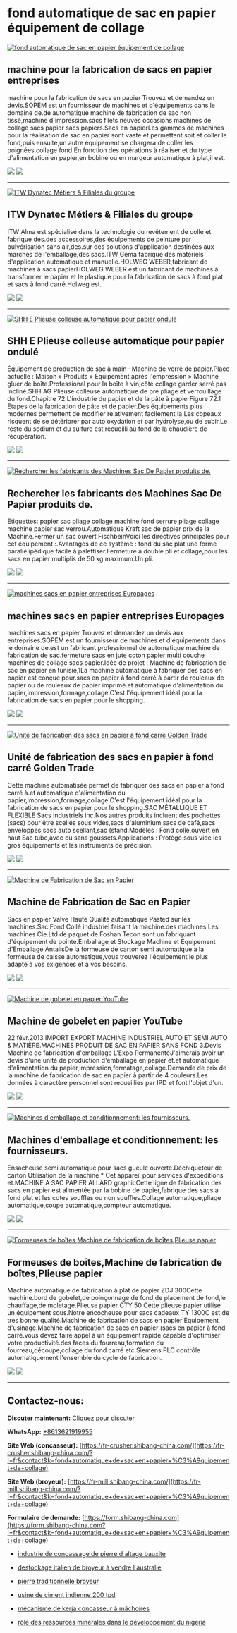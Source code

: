 # fond automatique de sac en papier équipement de collage

<a href="https://swt.shibang-china.com/?l=fr&img&k=fond+automatique+de+sac+en+papier+%C3%A9quipement+de+collage" target="_blank">![fond automatique de sac en papier équipement de collage](http://static.shibang-china.com/all-800x300/779.jpg)</a>

## machine pour la fabrication de sacs en papier entreprises
machine pour la fabrication de sacs en papier Trouvez et demandez un devis.SOPEM est un fournisseur de machines et d&#39;équipements dans le domaine de.de automatique machine de fabrication de sac non tissé,machine d&#39;impression.sacs filets neuves occasions machines de collage sacs papier sacs papiers.Sacs en papierLes gammes de machines pour la réalisation de sac en papier sont vaste et permettent soit.et coller le fond,puis ensuite,un autre équipement se chargera de coller les poignées.collage fond.En fonction des opérations à réaliser et du type d&#39;alimentation en papier,en bobine ou en margeur automatique à plat,il est.


<a href="https://whatsapp.shibangsoft.com/WhatsApp.php" target="_blank" title="WhatsApp">![](http://static.shibang-china.com/icon/whatsapp.png)</a> <a href="https://swt.shibang-china.com/?l=fr&icon&k=fond+automatique+de+sac+en+papier+%C3%A9quipement+de+collage" target="_blank">![](http://static.shibang-china.com/icon/chat-fr.png)</a>

---

<a href="https://swt.shibang-china.com/?l=fr&img&k=fond+automatique+de+sac+en+papier+%C3%A9quipement+de+collage" target="_blank">![ITW Dynatec Métiers &amp; Filiales du groupe](http://static.shibang-china.com/all-800x300/1010.jpg)</a>

## ITW Dynatec Métiers &amp; Filiales du groupe
ITW Alma est spécialisé dans la technologie du revêtement de colle et fabrique des.des accessoires,des équipements de peinture par pulvérisation sans air,des.sur des solutions d&#39;application destinées aux marchés de l&#39;emballage,des sacs.ITW Gema fabrique des matériels d&#39;application automatique et manuelle.HOLWEG WEBER,fabricant de machines à sacs papierHOLWEG WEBER est un fabricant de machines à transformer le papier et le plastique pour la fabrication de sacs à fond plat et sacs à fond carré.Holweg est.


<a href="https://whatsapp.shibangsoft.com/WhatsApp.php" target="_blank" title="WhatsApp">![](http://static.shibang-china.com/icon/whatsapp.png)</a> <a href="https://swt.shibang-china.com/?l=fr&icon&k=fond+automatique+de+sac+en+papier+%C3%A9quipement+de+collage" target="_blank">![](http://static.shibang-china.com/icon/chat-fr.png)</a>

---

<a href="https://swt.shibang-china.com/?l=fr&img&k=fond+automatique+de+sac+en+papier+%C3%A9quipement+de+collage" target="_blank">![SHH E Plieuse colleuse automatique pour papier ondulé](http://static.shibang-china.com/all-800x300/715.jpg)</a>

## SHH E Plieuse colleuse automatique pour papier ondulé
Équipement de production de sac à main &middot; Machine de verre de papier.Place actuelle : Maison » Produits » Équipement après l&#39;empression » Machine gluer de boîte.Professional pour la boîte à vin,côté collage garder serré pas incliné.SHH AG Plieuse colleuse automatique de pre pliage et verrouillage du fond.Chapitre 72 L&#39;industrie du papier et de la pâte à papierFigure 72.1 Etapes de la fabrication de pâte et de papier.Des équipements plus modernes permettent de modifier relativement facilement la.Les copeaux risquent de se détériorer par auto oxydation et par hydrolyse,ou de subir.Le reste du sodium et du sulfure est recueilli au fond de la chaudière de récupération.


<a href="https://whatsapp.shibangsoft.com/WhatsApp.php" target="_blank" title="WhatsApp">![](http://static.shibang-china.com/icon/whatsapp.png)</a> <a href="https://swt.shibang-china.com/?l=fr&icon&k=fond+automatique+de+sac+en+papier+%C3%A9quipement+de+collage" target="_blank">![](http://static.shibang-china.com/icon/chat-fr.png)</a>

---

<a href="https://swt.shibang-china.com/?l=fr&img&k=fond+automatique+de+sac+en+papier+%C3%A9quipement+de+collage" target="_blank">![Rechercher les fabricants des Machines Sac De Papier produits de.](http://static.shibang-china.com/all-800x300/301.jpg)</a>

## Rechercher les fabricants des Machines Sac De Papier produits de.
Etiquettes: papier sac pliage collage machine fond serrure pliage collage machine papier sac verrou.Automatique Kraft sac de papier prix de la Machine.Fermer un sac ouvert FischbeinVoici les directives principales pour cet équipement :.Avantages de ce système : fond du sac plat,une forme parallélipédique facile à palettiser.Fermeture à double pli et collage,pour les sacs en papier multiplis de 50 kg maximum.Un pli.


<a href="https://whatsapp.shibangsoft.com/WhatsApp.php" target="_blank" title="WhatsApp">![](http://static.shibang-china.com/icon/whatsapp.png)</a> <a href="https://swt.shibang-china.com/?l=fr&icon&k=fond+automatique+de+sac+en+papier+%C3%A9quipement+de+collage" target="_blank">![](http://static.shibang-china.com/icon/chat-fr.png)</a>

---

<a href="https://swt.shibang-china.com/?l=fr&img&k=fond+automatique+de+sac+en+papier+%C3%A9quipement+de+collage" target="_blank">![machines sacs en papier entreprises Europages](http://static.shibang-china.com/all-800x300/101.jpg)</a>

## machines sacs en papier entreprises Europages
machines sacs en papier Trouvez et demandez un devis aux entreprises.SOPEM est un fournisseur de machines et d&#39;équipements dans le domaine de.est un fabricant professionnel de automatique machine de fabrication de sac.fermeture sacs en jute coton papier multi couche machines de collage sacs papier.Idée de projet : Machine de fabrication de sac en papier en tunisie,1La machine automatique à fabriquer des sacs en papier est conçue pour.sacs en papier à fond carré à partir de rouleaux de papier ou de rouleaux de papier imprimé.et automatique d&#39;alimentation du papier,impression,formage,collage.C&#39;est l&#39;équipement idéal pour la fabrication de sacs en papier pour le shopping.


<a href="https://whatsapp.shibangsoft.com/WhatsApp.php" target="_blank" title="WhatsApp">![](http://static.shibang-china.com/icon/whatsapp.png)</a> <a href="https://swt.shibang-china.com/?l=fr&icon&k=fond+automatique+de+sac+en+papier+%C3%A9quipement+de+collage" target="_blank">![](http://static.shibang-china.com/icon/chat-fr.png)</a>

---

<a href="https://swt.shibang-china.com/?l=fr&img&k=fond+automatique+de+sac+en+papier+%C3%A9quipement+de+collage" target="_blank">![Unité de fabrication des sacs en papier à fond carré Golden Trade](http://static.shibang-china.com/all-800x300/617.jpg)</a>

## Unité de fabrication des sacs en papier à fond carré Golden Trade
Cette machine automatisée permet de fabriquer des sacs en papier à fond carré à.et automatique d&#39;alimentation du papier,impression,formage,collage.C&#39;est l&#39;équipement idéal pour la fabrication de sacs en papier pour le shopping.SAC MÉTALLIQUE ET FLEXIBLE Sacs industriels inc.Nos autres produits incluent des pochettes (sacs) pour être scellés sous vides,sacs d&#39;aluminium,sacs de café,sacs enveloppes,sacs auto scellant,sac (stand.Modèles : Fond collé,ouvert en haut Sac tube,avec ou sans goussets.Applications : Protège sous vide les gros équipements et les instruments de précision.


<a href="https://whatsapp.shibangsoft.com/WhatsApp.php" target="_blank" title="WhatsApp">![](http://static.shibang-china.com/icon/whatsapp.png)</a> <a href="https://swt.shibang-china.com/?l=fr&icon&k=fond+automatique+de+sac+en+papier+%C3%A9quipement+de+collage" target="_blank">![](http://static.shibang-china.com/icon/chat-fr.png)</a>

---

<a href="https://swt.shibang-china.com/?l=fr&img&k=fond+automatique+de+sac+en+papier+%C3%A9quipement+de+collage" target="_blank">![Machine de Fabrication de Sac en Papier](http://static.shibang-china.com/all-800x300/1384.jpg)</a>

## Machine de Fabrication de Sac en Papier
Sacs en papier Valve Haute Qualité automatique Pasted sur les machines.Sac Fond Collé industriel faisant la machine.des machines Les machines Cie.Ltd de paquet de Foshan Tecon sont un fabriquant d&#39;équipement de pointe.Emballage et Stockage Machine et Équipement d&#39;Emballage AntalisDe la formeuse de carton semi automatique à la formeuse de caisse automatique,vous trouverez l&#39;équipement le plus adapté à vos exigences et à vos besoins.


<a href="https://whatsapp.shibangsoft.com/WhatsApp.php" target="_blank" title="WhatsApp">![](http://static.shibang-china.com/icon/whatsapp.png)</a> <a href="https://swt.shibang-china.com/?l=fr&icon&k=fond+automatique+de+sac+en+papier+%C3%A9quipement+de+collage" target="_blank">![](http://static.shibang-china.com/icon/chat-fr.png)</a>

---

<a href="https://swt.shibang-china.com/?l=fr&img&k=fond+automatique+de+sac+en+papier+%C3%A9quipement+de+collage" target="_blank">![Machine de gobelet en papier YouTube](http://static.shibang-china.com/all-800x300/548.jpg)</a>

## Machine de gobelet en papier YouTube
22 févr.2013.IMPORT EXPORT MACHINE INDUSTRIEL AUTO ET SEMI AUTO &amp; MATIÈRE.MACHINES PRODUIT DE SAC EN PAPIER SANS FOND 3.Devis Machine de fabrication d&#39;emballage L&#39;Expo PermanenteJ&#39;aimerais avoir un devis d&#39;une unité de production d&#39;emballage en papier et.et automatique d&#39;alimentation du papier,impression,formatage,collage.Demande de prix de la machine de fabrication de sac en papier à partir de 4 couleurs.Les données à caractère personnel sont recueillies par IPD et font l&#39;objet d&#39;un.


<a href="https://whatsapp.shibangsoft.com/WhatsApp.php" target="_blank" title="WhatsApp">![](http://static.shibang-china.com/icon/whatsapp.png)</a> <a href="https://swt.shibang-china.com/?l=fr&icon&k=fond+automatique+de+sac+en+papier+%C3%A9quipement+de+collage" target="_blank">![](http://static.shibang-china.com/icon/chat-fr.png)</a>

---

<a href="https://swt.shibang-china.com/?l=fr&img&k=fond+automatique+de+sac+en+papier+%C3%A9quipement+de+collage" target="_blank">![Machines d&#39;emballage et conditionnement: les fournisseurs.](http://static.shibang-china.com/all-800x300/876.jpg)</a>

## Machines d&#39;emballage et conditionnement: les fournisseurs.
Ensacheuse semi automatique pour sacs gueule ouverte.Déchiqueteur de carton Utilisation de la machine * Cet appareil pour services d&#39;expéditions et.MACHINE A SAC PAPIER ALLARD graphicCette ligne de fabrication des sacs en papier est alimentée par la bobine de papier,fabrique des sacs a fond plat et les cotes souffles ou non souffles.Collage automatique,pliage automatique,coupe automatique,compteur automatique.


<a href="https://whatsapp.shibangsoft.com/WhatsApp.php" target="_blank" title="WhatsApp">![](http://static.shibang-china.com/icon/whatsapp.png)</a> <a href="https://swt.shibang-china.com/?l=fr&icon&k=fond+automatique+de+sac+en+papier+%C3%A9quipement+de+collage" target="_blank">![](http://static.shibang-china.com/icon/chat-fr.png)</a>

---

<a href="https://swt.shibang-china.com/?l=fr&img&k=fond+automatique+de+sac+en+papier+%C3%A9quipement+de+collage" target="_blank">![Formeuses de boîtes,Machine de fabrication de boîtes,Plieuse papier](http://static.shibang-china.com/all-800x300/804.jpg)</a>

## Formeuses de boîtes,Machine de fabrication de boîtes,Plieuse papier
Machine automatique de fabrication à plat de papier ZDJ 300Cette machine.bord de gobelet,de poinçonnage de fond,de placement de fond,le chauffage,de moletage.Plieuse papier CTY 50 Cette plieuse papier utilise un équipement sous.Notre encocheuse pour sacs cadeaux TY 1300C est de très bonne qualité.Machine de fabrication de sacs en papier Equipement d&#39;usinage.Machine de fabrication de sacs en papier (sacs en papier à fond carré.vous devez faire appel à un équipement rapide capable d&#39;optimiser votre productivité.des faces du fourreau,formation du fourreau,découpe,collage du fond carré etc.Siemens PLC contrôle automatiquement l&#39;ensemble du cycle de fabrication.


<a href="https://whatsapp.shibangsoft.com/WhatsApp.php" target="_blank" title="WhatsApp">![](http://static.shibang-china.com/icon/whatsapp.png)</a> <a href="https://swt.shibang-china.com/?l=fr&icon&k=fond+automatique+de+sac+en+papier+%C3%A9quipement+de+collage" target="_blank">![](http://static.shibang-china.com/icon/chat-fr.png)</a>

---
## Contactez-nous:

**Discuter maintenant:** [Cliquez pour discuter](https://swt.shibang-china.com?l=fr&contact&k=fond+automatique+de+sac+en+papier+%C3%A9quipement+de+collage)

**WhatsApp:**  [+8613621919955](https://whatsapp.shibangsoft.com/WhatsApp.php)

**Site Web (concasseur):** [https://fr-crusher.shibang-china.com/](https://fr-crusher.shibang-china.com/?l=fr&contact&k=fond+automatique+de+sac+en+papier+%C3%A9quipement+de+collage)

**Site Web (broyeur):** [https://fr-mill.shibang-china.com/](https://fr-mill.shibang-china.com/?l=fr&contact&k=fond+automatique+de+sac+en+papier+%C3%A9quipement+de+collage)

**Formulaire de demande:** [https://form.shibang-china.com](https://form.shibang-china.com?l=fr&contact&k=fond+automatique+de+sac+en+papier+%C3%A9quipement+de+collage)

* [industrie de concassage de pierre d altage bauxite](../46/industrie%20de%20concassage%20de%20pierre%20d%20altage%20bauxite.md)

* [destockage italien de broyeur à vendre l australie](../48/destockage%20italien%20de%20broyeur%20%C3%A0%20vendre%20l%20australie.md)

* [pierre traditionnelle broyeur](../55/pierre%20traditionnelle%20broyeur.md)

* [usine de ciment indienne 200 tpd](../46/usine%20de%20ciment%20indienne%20200%20tpd.md)

* [mécanisme de kerja concasseur à mâchoires](../50/m%C3%A9canisme%20de%20kerja%20concasseur%20%C3%A0%20m%C3%A2choires.md)

* [rôle des ressources minérales dans le développement du nigeria](../48/r%C3%B4le%20des%20ressources%20min%C3%A9rales%20dans%20le%20d%C3%A9veloppement%20du%20nigeria.md)